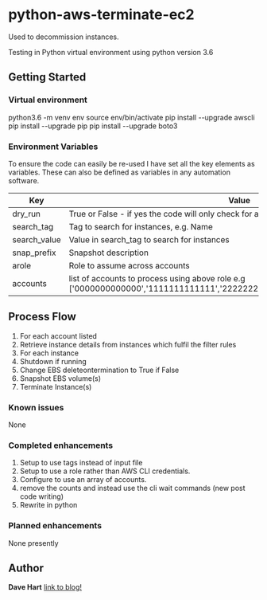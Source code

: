 # python-aws-terminate-ec2
Used to decommission instances.

Testing in Python virtual environment using python version 3.6

## Getting Started

### Virtual environment
python3.6 -m venv env
source env/bin/activate
pip install --upgrade awscli
pip install --upgrade pip
pip install --upgrade boto3

### Environment Variables
To ensure the code can easily be re-used I have set all the key elements as variables. These can also be defined as variables in any automation software.

Key                  | Value
---------------------|----------------------
dry_run | True or False - if yes the code will only check for access
search_tag | Tag to search for instances, e.g. Name
search_value | Value in search_tag to search for instances
snap_prefix | Snapshot description
arole | Role to assume across accounts
accounts | list of accounts to process using above role e.g ['0000000000000','1111111111111','2222222222222222','333333333333333333']

## Process Flow
1. For each account listed
2. Retrieve instance details from instances which fulfil the filter rules
3. For each instance
4. Shutdown if running
5. Change EBS deleteontermination to True if False
6. Snapshot EBS volume(s)
7. Terminate Instance(s)

### Known issues
None

### Completed enhancements
1. Setup to use tags instead of input file
2. Setup to use a role rather than AWS CLI credentials.
3. Configure to use an array of accounts.
4. remove the counts and instead use the cli wait commands (new post code writing)
5. Rewrite in python

### Planned enhancements
None presently

## Author
**Dave Hart**
[link to blog!](https://davehart.co.uk)

